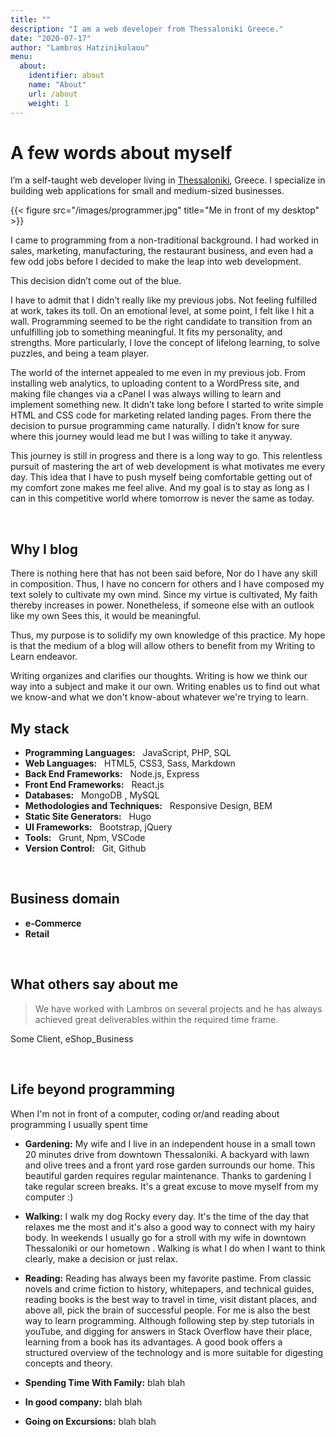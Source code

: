 ```yaml
---
title: ""
description: "I am a web developer from Thessaloniki Greece."
date: "2020-07-17"
author: "Lambros Hatzinikolaou"
menu:
  about:
    identifier: about
    name: "About"
    url: /about
    weight: 1
---
```


# A few words about myself  

I’m a self-taught web developer living in [Thessaloniki](https://en.wikipedia.org/wiki/Thessaloniki), Greece. I specialize in building web applications for small and medium-sized businesses.


{{< figure src="/images/programmer.jpg" title="Me in front of my desktop" >}}

I came to programming from a non-traditional background. I had worked in sales, marketing, manufacturing, the restaurant business, and even had a few odd jobs before I decided to make the leap into web development.

This decision didn’t come out of the blue. 

I have to admit that I didn’t really like my previous jobs. 
Not feeling fulfilled at work, takes its toll. On an emotional level, at some point, I felt like I hit a wall.
Programming seemed to be the right candidate to transition from an unfulfilling job to something meaningful. It fits my personality, and strengths.
More particularly, I love the concept of lifelong learning, to solve puzzles, and being a team player. 

The world of the internet appealed to me even in my previous job.
From installing web analytics, to uploading content to a WordPress site, and making file changes via a cPanel I was always willing to learn and implement something new. 
It didn’t take long before I started to write simple HTML and CSS code for marketing related landing pages. 
From there the decision to pursue programming came naturally.
I didn’t know for sure where this journey would lead me but I was willing to take it anyway.

This journey is still in progress and there is a long way to go.
This relentless pursuit of mastering the art of web development is what motivates me every day. This idea that I have to push myself being comfortable getting out of my comfort zone makes me feel alive. 
And my goal is to stay as long as I can in this competitive world where tomorrow is never the same as today.

&nbsp;
## Why I blog
There is nothing here that has not been said before, Nor do I have any skill in composition. Thus, I have no concern for others and I have composed my text solely to cultivate my own mind. Since my virtue is cultivated, My faith thereby increases in power. Nonetheless, if someone else with an outlook like my own Sees this, it would be meaningful.  

Thus, my purpose is to solidify my own knowledge of this practice. My hope is that the medium of a blog will allow others to benefit from my Writing to Learn endeavor. 

Writing organizes and clarifies our thoughts. Writing is how we think our way into a subject and make it our own. Writing enables us to find out what we know-and what we don't know-about whatever we're trying to learn. 
&nbsp;

## My stack
- __Programming Languages:__ &nbsp; JavaScript, PHP, SQL 
- __Web Languages:__ &nbsp; HTML5, CSS3, Sass, Markdown
- __Back End Frameworks:__ &nbsp; Node.js, Express
- __Front End Frameworks:__ &nbsp; React.js 
- __Databases:__ &nbsp; MongoDB , MySQL 
- __Methodologies and Techniques:__ &nbsp; Responsive Design, BEM
- __Static Site Generators:__ &nbsp; Hugo <!-- - __Web Application Frameworks:__ Factor CMS  -->
- __UI Frameworks:__ &nbsp; Bootstrap, jQuery
- __Tools:__ &nbsp; Grunt, Npm, VSCode
- __Version Control:__ &nbsp; Git, Github

&nbsp;
## Business domain 
- __e-Commerce__
- __Retail__

&nbsp;
## What others say about me
> We have worked with Lambros on several projects and he has always achieved great deliverables within the required time frame. 

  Some Client, eShop_Business

&nbsp;
## Life beyond programming
When I'm not in front of a computer, coding or/and reading about programming I usually spent time
- __Gardening:__ My wife and I live in an independent house in a small town 20 minutes drive from downtown Thessaloniki. A backyard with lawn and olive trees and a front yard rose garden surrounds our home. This beautiful garden requires regular maintenance. Thanks to gardening I take regular screen breaks. It's a great excuse to move myself from my computer :) 

- __Walking:__ I walk my dog Rocky every day. It's the time of the day that relaxes me the most and it's also a good way to connect with my hairy body. In weekends I usually go for a stroll with my wife in downtown Thessaloniki or our hometown . Walking is what I do when I want to think clearly, make a decision or just relax. 
- __Reading:__ Reading has always been my favorite pastime.
From classic  novels and crime fiction to history, whitepapers, and technical guides, reading books is the best way to travel in time, visit distant places, and above all, pick the brain of successful people.
For me is also the best way to learn programming. Although following step by step tutorials in youTube, and digging for answers in Stack Overflow have their place, learning from a book has its advantages. Α good book offers a structured overview of the technology and is more suitable for digesting concepts and theory.

- __Spending Time With Family:__ blah blah
- __In good company:__ blah blah 
- __Going on Excursions:__ blah blah
    
    








